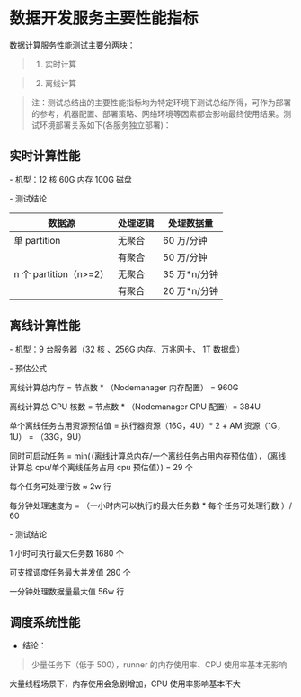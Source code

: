 # 数据开发服务主要性能指标

数据计算服务性能测试主要分两块：

>   1. 实时计算

>   2. 离线计算

>   注：测试总结出的主要性能指标均为特定环境下测试总结所得，可作为部署的参考，机器配置、部署策略、网络环境等因素都会影响最终使用结果。测试环境部署关系如下(各服务独立部署)：

## 实时计算性能

\- 机型：12 核 60G 内存 100G 磁盘

\- 测试结论

| 数据源                | 处理逻辑 | 处理数据量   |
|-----------------------|----------|--------------|
| 单 partition           | 无聚合   | 60 万/分钟    |
|                       | 有聚合   | 50 万/分钟    |
| n 个 partition（n\>=2） | 无聚合   | 35 万\*n/分钟 |
|                       | 有聚合   | 20 万\*n/分钟 |

## 离线计算性能

\- 机型：9 台服务器（32 核 、256G 内存、万兆网卡、 1T 数据盘）

\- 预估公式

离线计算总内存 = 节点数 \* （Nodemanager 内存配置） = 960G

离线计算总 CPU 核数 = 节点数 \* （Nodemanager CPU 配置）= 384U

单个离线任务占用资源预估值 = 执行器资源（16G，4U）\* 2 + AM 资源（1G，1U） =
（33G，9U）

同时可启动任务 =
min(（离线计算总内存/一个离线任务占用内存预估值），（离线计算总 cpu/单个离线任务占用 cpu 预估值）)
= 29 个

每个任务可处理行数 ≈ 2w 行

每分钟处理速度为 = （一小时内可以执行的最大任务数 \* 每个任务可处理行数 ）/ 60

\- 测试结论

1 小时可执行最大任务数 1680 个

可支撑调度任务最大并发值 280 个

一分钟处理数据量最大值 56w 行

## 调度系统性能

- 结论：

> 少量任务下（低于 500），runner 的内存使用率、CPU 使用率基本无影响

大量线程场景下，内存使用会急剧增加，CPU 使用率影响基本不大

